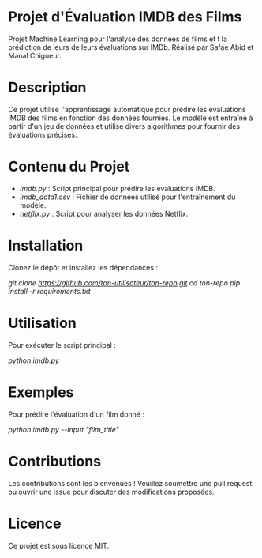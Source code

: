 # Projet d'Évaluation IMDB des Films

Projet Machine Learning pour l'analyse des données de films et t la prédiction de leurs de leurs évaluations sur IMDb. 
Réalisé par Safae Abid et Manal Chigueur.


# Description
Ce projet utilise l'apprentissage automatique pour prédire les évaluations IMDB des films en fonction des données fournies. Le modèle est entraîné à partir d'un jeu de données et utilise divers algorithmes pour fournir des évaluations précises.


# Contenu du Projet
- *imdb.py* : Script principal pour prédire les évaluations IMDB.
- *imdb_data1.csv* : Fichier de données utilisé pour l'entraînement du modèle.
- *netflix.py* : Script pour analyser les données Netflix.


# Installation
Clonez le dépôt et installez les dépendances :

  *git clone https://github.com/ton-utilisateur/ton-repo.git
  cd ton-repo
  pip install -r requirements.txt*


# Utilisation
Pour exécuter le script principal :
  
  *python imdb.py*


# Exemples
Pour prédire l'évaluation d'un film donné :

*python imdb.py --input "film_title"*


# Contributions
Les contributions sont les bienvenues ! Veuillez soumettre une pull request ou ouvrir une issue pour discuter des modifications proposées.


# Licence
Ce projet est sous licence MIT.

